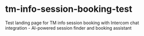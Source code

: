 # tm-info-session-booking-test
Test landing page for TM info session booking with Intercom chat integration - AI-powered session finder and booking assistant
